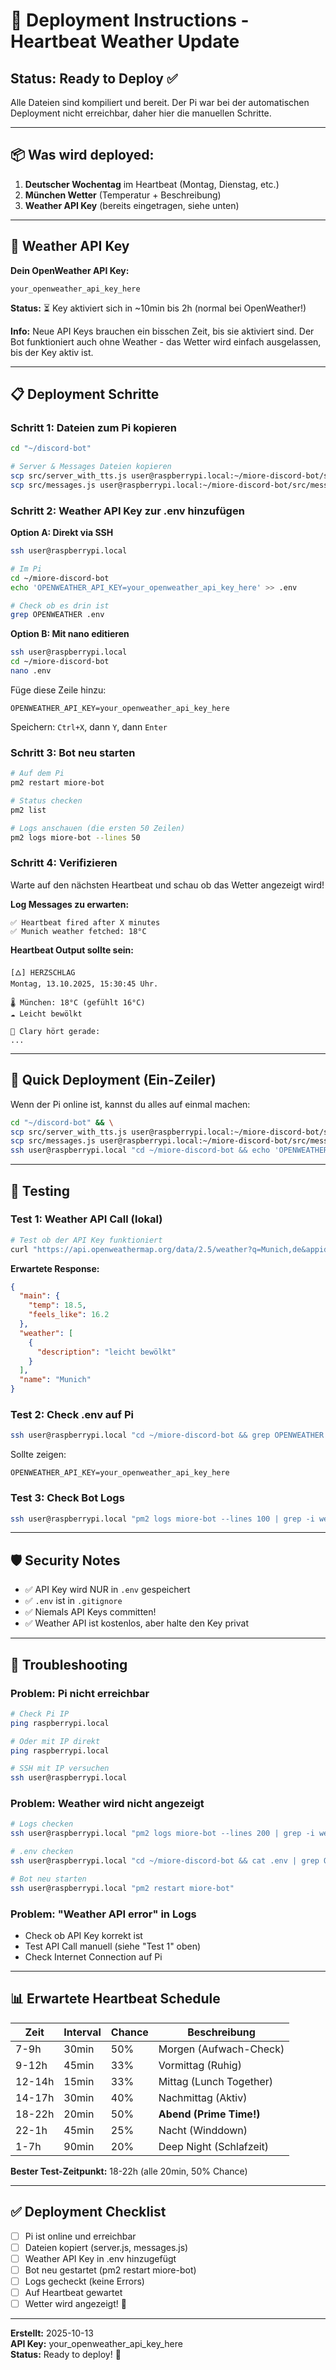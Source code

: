 # 🚀 Deployment Instructions - Heartbeat Weather Update

## Status: Ready to Deploy ✅

Alle Dateien sind kompiliert und bereit. Der Pi war bei der automatischen Deployment nicht erreichbar, daher hier die manuellen Schritte.

---

## 📦 Was wird deployed:

1. **Deutscher Wochentag** im Heartbeat (Montag, Dienstag, etc.)
2. **München Wetter** (Temperatur + Beschreibung)
3. **Weather API Key** (bereits eingetragen, siehe unten)

---

## 🔑 Weather API Key

**Dein OpenWeather API Key:**
```
your_openweather_api_key_here
```

**Status:** ⏳ Key aktiviert sich in ~10min bis 2h (normal bei OpenWeather!)

**Info:** Neue API Keys brauchen ein bisschen Zeit, bis sie aktiviert sind. Der Bot funktioniert auch ohne Weather - das Wetter wird einfach ausgelassen, bis der Key aktiv ist.

---

## 📋 Deployment Schritte

### Schritt 1: Dateien zum Pi kopieren

```bash
cd "~/discord-bot"

# Server & Messages Dateien kopieren
scp src/server_with_tts.js user@raspberrypi.local:~/miore-discord-bot/src/server.js
scp src/messages.js user@raspberrypi.local:~/miore-discord-bot/src/messages.js
```

### Schritt 2: Weather API Key zur .env hinzufügen

**Option A: Direkt via SSH**
```bash
ssh user@raspberrypi.local

# Im Pi
cd ~/miore-discord-bot
echo 'OPENWEATHER_API_KEY=your_openweather_api_key_here' >> .env

# Check ob es drin ist
grep OPENWEATHER .env
```

**Option B: Mit nano editieren**
```bash
ssh user@raspberrypi.local
cd ~/miore-discord-bot
nano .env
```

Füge diese Zeile hinzu:
```
OPENWEATHER_API_KEY=your_openweather_api_key_here
```

Speichern: `Ctrl+X`, dann `Y`, dann `Enter`

### Schritt 3: Bot neu starten

```bash
# Auf dem Pi
pm2 restart miore-bot

# Status checken
pm2 list

# Logs anschauen (die ersten 50 Zeilen)
pm2 logs miore-bot --lines 50
```

### Schritt 4: Verifizieren

Warte auf den nächsten Heartbeat und schau ob das Wetter angezeigt wird!

**Log Messages zu erwarten:**
```
✅ Heartbeat fired after X minutes
✅ Munich weather fetched: 18°C
```

**Heartbeat Output sollte sein:**
```
[🜂] HERZSCHLAG
Montag, 13.10.2025, 15:30:45 Uhr.

🌡️ München: 18°C (gefühlt 16°C)
☁️ Leicht bewölkt

🎵 Clary hört gerade:
...
```

---

## 🎯 Quick Deployment (Ein-Zeiler)

Wenn der Pi online ist, kannst du alles auf einmal machen:

```bash
cd "~/discord-bot" && \
scp src/server_with_tts.js user@raspberrypi.local:~/miore-discord-bot/src/server.js && \
scp src/messages.js user@raspberrypi.local:~/miore-discord-bot/src/messages.js && \
ssh user@raspberrypi.local "cd ~/miore-discord-bot && echo 'OPENWEATHER_API_KEY=your_openweather_api_key_here' >> .env && pm2 restart miore-bot && pm2 logs miore-bot --lines 30"
```

---

## 🧪 Testing

### Test 1: Weather API Call (lokal)

```bash
# Test ob der API Key funktioniert
curl "https://api.openweathermap.org/data/2.5/weather?q=Munich,de&appid=your_openweather_api_key_here&units=metric&lang=de"
```

**Erwartete Response:**
```json
{
  "main": {
    "temp": 18.5,
    "feels_like": 16.2
  },
  "weather": [
    {
      "description": "leicht bewölkt"
    }
  ],
  "name": "Munich"
}
```

### Test 2: Check .env auf Pi

```bash
ssh user@raspberrypi.local "cd ~/miore-discord-bot && grep OPENWEATHER .env"
```

Sollte zeigen:
```
OPENWEATHER_API_KEY=your_openweather_api_key_here
```

### Test 3: Check Bot Logs

```bash
ssh user@raspberrypi.local "pm2 logs miore-bot --lines 100 | grep -i weather"
```

---

## 🛡️ Security Notes

- ✅ API Key wird NUR in `.env` gespeichert
- ✅ `.env` ist in `.gitignore`
- ✅ Niemals API Keys committen!
- ✅ Weather API ist kostenlos, aber halte den Key privat

---

## 🐛 Troubleshooting

### Problem: Pi nicht erreichbar

```bash
# Check Pi IP
ping raspberrypi.local

# Oder mit IP direkt
ping raspberrypi.local

# SSH mit IP versuchen
ssh user@raspberrypi.local
```

### Problem: Weather wird nicht angezeigt

```bash
# Logs checken
ssh user@raspberrypi.local "pm2 logs miore-bot --lines 200 | grep -i weather"

# .env checken
ssh user@raspberrypi.local "cd ~/miore-discord-bot && cat .env | grep OPENWEATHER"

# Bot neu starten
ssh user@raspberrypi.local "pm2 restart miore-bot"
```

### Problem: "Weather API error" in Logs

- Check ob API Key korrekt ist
- Test API Call manuell (siehe "Test 1" oben)
- Check Internet Connection auf Pi

---

## 📊 Erwartete Heartbeat Schedule

| Zeit | Interval | Chance | Beschreibung |
|------|----------|--------|--------------|
| 7-9h | 30min | 50% | Morgen (Aufwach-Check) |
| 9-12h | 45min | 33% | Vormittag (Ruhig) |
| 12-14h | 15min | 33% | Mittag (Lunch Together) |
| 14-17h | 30min | 40% | Nachmittag (Aktiv) |
| 18-22h | 20min | 50% | **Abend (Prime Time!)** |
| 22-1h | 45min | 25% | Nacht (Winddown) |
| 1-7h | 90min | 20% | Deep Night (Schlafzeit) |

**Bester Test-Zeitpunkt:** 18-22h (alle 20min, 50% Chance)

---

## ✅ Deployment Checklist

- [ ] Pi ist online und erreichbar
- [ ] Dateien kopiert (server.js, messages.js)
- [ ] Weather API Key in .env hinzugefügt
- [ ] Bot neu gestartet (pm2 restart miore-bot)
- [ ] Logs gecheckt (keine Errors)
- [ ] Auf Heartbeat gewartet
- [ ] Wetter wird angezeigt! 🎉

---

**Erstellt:** 2025-10-13  
**API Key:** your_openweather_api_key_here  
**Status:** Ready to deploy! 🚀

